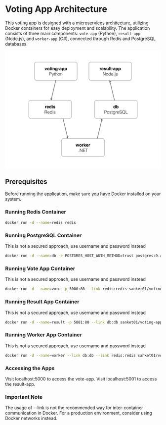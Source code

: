 # Voting App Architecture

This voting app is designed with a microservices architecture, utilizing Docker containers for easy deployment and scalability. The application consists of three main components: `vote-app` (Python), `result-app` (Node.js), and `worker-app` (C#), connected through Redis and PostgreSQL databases.

![Image of Voting App Architecture](architecture.png)

## Prerequisites
Before running the application, make sure you have Docker installed on your system.

### Running Redis Container
```bash
docker run -d --name=redis redis
```
### Running PostgreSQL Container
This is not a secured approach, use username and password instead
```bash
docker run -d --name=db -e POSTGRES_HOST_AUTH_METHOD=trust postgres:9.4
```

### Running Vote App Container
This is not a secured approach, use username and password instead
```bash
docker run -d --name=vote -p 5000:80 --link redis:redis sanket01/voting-app-vote-app
```

### Running Result App Container
This is not a secured approach, use username and password instead
```bash
docker run -d --name=result -p 5001:80 --link db:db sanket01/voting-app-result-app
```

### Running Worker App Container
This is not a secured approach, use username and password instead
```bash
docker run -d --name=worker --link db:db --link redis:redis sanket01/voting-app-worker-app
```

### Accessing the Apps
Visit localhost:5000 to access the vote-app.
Visit localhost:5001 to access the result-app.

### Important Note
The usage of --link is not the recommended way for inter-container communication in Docker. For a production environment, consider using Docker networks instead.